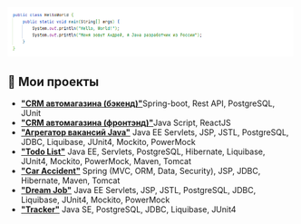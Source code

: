 ![Header image](https://raw.githubusercontent.com/JavAndy58/javandy58/main/assets/header.png)


## 💬 Мои проекты
<ul>
  <li>
    <strong><a href="https://github.com/JavAndy58/CarShop">"CRM автомагазина (бэкенд)"</a></strong>Spring-boot, Rest API, PostgreSQL, JUnit
  </li>
  <li>
    <strong><a href="https://github.com/JavAndy58/car-shop-app">"CRM автомагазина (фронтэнд)"</a></strong>Java Script, ReactJS
  </li>
  <li>
    <strong><a href="https://github.com/JavAndy58/job4j_grabber">"Агрегатор вакансий Java"</a></strong> Java EE Servlets, JSP, JSTL, PostgreSQL, JDBC, Liquibase, JUnit4, Mockito, PowerMock
  </li>
  <li>
    <strong><a href="https://github.com/JavAndy58/job4j_todo">"Todo List"</a></strong> Java EE, Servlets, PostgreSQL, Hibernate, Liquibase, JUnit4, Mockito, PowerMock, Maven, Tomcat
  </li>
  <li>
    <strong><a href="https://github.com/JavAndy58/job4j_car_accident">"Car Accident"</a></strong> Spring (MVC, ORM, Data, Security), JSP, JDBC, Hibernate, Maven, Tomcat
  </li>
  <li>
    <strong><a href="https://github.com/JavAndy58/job4j_dreamjob">"Dream Job"</a></strong> Java EE Servlets, JSP, JSTL, PostgreSQL, JDBC, Liquibase, JUnit4, Mockito, PowerMock
  </li>
  <li>
    <strong><a href="https://github.com/JavAndy58/job4j_tracker">"Tracker"</a></strong> Java SE, PostgreSQL, JDBC, Liquibase, JUnit4
  </li>
  
</ul>










<!--
**JavAndy58/javandy58** is a ✨ _special_ ✨ repository because its `README.md` (this file) appears on your GitHub profile.

Here are some ideas to get you started:

- 🔭 I’m currently working on ...
- 🌱 I’m currently learning ...
- 👯 I’m looking to collaborate on ...
- 🤔 I’m looking for help with ...
- 💬 Ask me about ...
- 📫 How to reach me: ...
- 😄 Pronouns: ...
- ⚡ Fun fact: ...
-->
